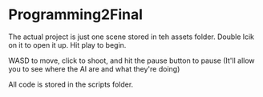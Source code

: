 # Programming2Final

The actual project is just one scene stored in teh assets folder. Double lcik on it to open it up. Hit play to begin.

WASD to move, click to shoot, and hit the pause button to pause (It'll allow you to see where the AI are and what they're doing)

All code is stored in the scripts folder.
